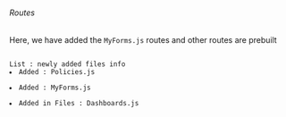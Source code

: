 <h6>
Routes
</h6>
<p>
Here, we have added the <code>MyForms.js</code> routes and other routes are prebuilt
</p>

<code>
List : newly added files info
<li>Added : Policies.js</li>
<li>Added : MyForms.js</li>
<li>Added in Files : Dashboards.js</li>
</code>